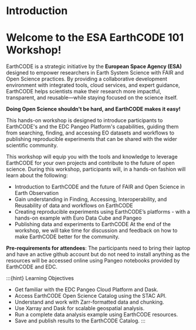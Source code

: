 # Introduction


# Welcome to the ESA EarthCODE 101 Workshop!

EarthCODE is a strategic initiative by the <b> European Space Agency (ESA) </b> designed to empower researchers in Earth System Science with FAIR and Open Science practices. By providing a collaborative development environment with integrated tools, cloud services, and expert guidance, EarthCODE helps scientists make their research more impactful, transparent, and reusable—while staying focused on the science itself.

<b>Doing Open Science shouldn't be hard, and EarthCODE makes it easy!</b>

This hands-on workshop is designed to introduce participants to EarthCODE's and the EDC Pangeo Platform's capabilities, guiding them from searching, finding, and accessing EO datasets and workflows to publishing reproducible experiments that can be shared with the wider scientific community.

This workshop will equip you with the tools and knowledge to leverage EarthCODE for your own projects and contribute to the future of open science. During this workshop, participants will, in a hands-on fashion will learn about the following:
- Introduction to EarthCODE and the future of FAIR and Open Science in Earth Observation
- Gain understanding in Finding, Accessing, Interoperability, and Reusability of data and workflows on EarthCODE
- Creating reproducible experiments using EarthCODE’s platforms - with a hands-on example with Euro Data Cube and Pangeo
- Publishing data and experiments to EarthCODE At the end of the workshop, we will take time for discussion and feedback on how to make EarthCODE better for the community.


**Pre-requirements for attendees**: The participants need to bring their laptop and have an active github account but do not need to install anything as the resources will be accessed online using Pangeo notebooks provided by EarthCODE and EDC.

:::{hint} Learning Objectives
- Get familiar with the EDC Pangeo Cloud Platform and Dask.
- Access EarthCODE Open Science Catalog using the STAC API.
- Understand and work with Zarr-formatted data and chunking.
- Use Xarray and Dask for scalable geospatial analysis.
- Run a complete data analysis example using EarthCODE resources.
- Save and publish results to the EarthCODE Catalog.
:::



